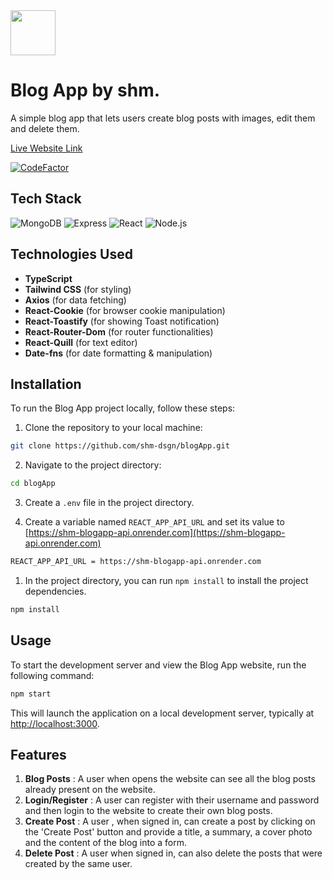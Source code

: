 <img src='https://drive.google.com/uc?id=10aEwKjOdN8nxq_IRALMt8WQz-qc8OTce' width=72px/>

# Blog App by shm.

A simple blog app that lets users create blog posts with images, edit them and delete them.

[Live Website Link](https://shm-blog-app.onrender.com)

[![CodeFactor](https://www.codefactor.io/repository/github/shm-dsgn/blogapp/badge)](https://www.codefactor.io/repository/github/shm-dsgn/blogapp)


## Tech Stack
  
![MongoDB](https://img.shields.io/badge/-MongoDB-22272e?logo=mongodb) ![Express](https://img.shields.io/badge/-Express-22272e?logo=express) ![React](https://img.shields.io/badge/-React-22272e?logo=react) ![Node.js](https://img.shields.io/badge/-Node.js-22272e?logo=node.js)

## Technologies Used

- **TypeScript**
- **Tailwind CSS** (for styling)
- **Axios** (for data fetching)
- **React-Cookie** (for browser cookie manipulation)
- **React-Toastify** (for showing Toast notification)
- **React-Router-Dom** (for router functionalities)
- **React-Quill** (for text editor)
- **Date-fns** (for date formatting & manipulation)

## Installation

To run the Blog App project locally, follow these steps:

1. Clone the repository to your local machine:

```bash
git clone https://github.com/shm-dsgn/blogApp.git
```

2. Navigate to the project directory:

```bash
cd blogApp
```

3. Create a `.env` file in the project directory.

4. Create a variable named `REACT_APP_API_URL` and set its value to [https://shm-blogapp-api.onrender.com](https://shm-blogapp-api.onrender.com)

```bash
REACT_APP_API_URL = https://shm-blogapp-api.onrender.com
```

1. In the project directory, you can run `npm install` to install the project dependencies.

```bash
npm install
```

## Usage

To start the development server and view the Blog App website, run the following command:

```bash
npm start
```

This will launch the application on a local development server, typically at [http://localhost:3000](http://localhost:3000).

## Features

1. **Blog Posts** : A user when opens the website can see all the blog posts already present on the website.
2. **Login/Register** : A user can register with their username and password and then login to the website to create their own blog posts.
3. **Create Post** : A user , when signed in, can create a post by clicking on the 'Create Post' button and provide a title, a summary, a cover photo and the content of the blog into a form.
4. **Delete Post** : A user when signed in, can also delete the posts that were created by the same user.